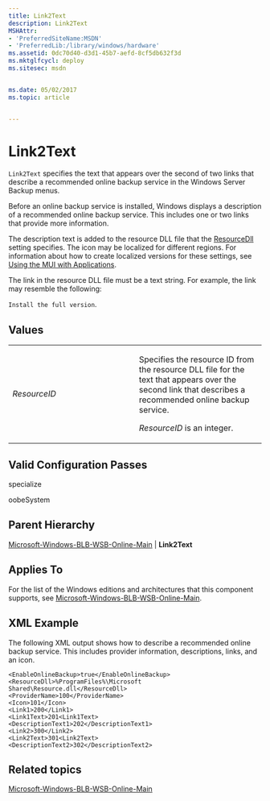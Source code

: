 ```yaml
---
title: Link2Text
description: Link2Text
MSHAttr:
- 'PreferredSiteName:MSDN'
- 'PreferredLib:/library/windows/hardware'
ms.assetid: 0dc70d40-d3d1-45b7-aefd-8cf5db632f3d
ms.mktglfcycl: deploy
ms.sitesec: msdn


ms.date: 05/02/2017
ms.topic: article


---
```


# Link2Text


`Link2Text` specifies the text that appears over the second of two links that describe a recommended online backup service in the Windows Server Backup menus.

Before an online backup service is installed, Windows displays a description of a recommended online backup service. This includes one or two links that provide more information.

The description text is added to the resource DLL file that the [ResourceDll](microsoft-windows-blb-wsb-online-main-resourcedll.md) setting specifies. The icon may be localized for different regions. For information about how to create localized versions for these settings, see [Using the MUI with Applications](http://go.microsoft.com/fwlink/?LinkId=140252).

The link in the resource DLL file must be a text string. For example, the link may resemble the following:

`Install the full version`.

## Values


<table>
<colgroup>
<col width="50%" />
<col width="50%" />
</colgroup>
<tbody>
<tr class="odd">
<td><p><em>ResourceID</em></p></td>
<td><p>Specifies the resource ID from the resource DLL file for the text that appears over the second link that describes a recommended online backup service.</p>
<p><em>ResourceID</em> is an integer.</p></td>
</tr>
</tbody>
</table>

 

## Valid Configuration Passes


specialize

oobeSystem

## Parent Hierarchy


[Microsoft-Windows-BLB-WSB-Online-Main](microsoft-windows-blb-wsb-online-main.md) | **Link2Text**

## Applies To


For the list of the Windows editions and architectures that this component supports, see [Microsoft-Windows-BLB-WSB-Online-Main](microsoft-windows-blb-wsb-online-main.md).

## XML Example


The following XML output shows how to describe a recommended online backup service. This includes provider information, descriptions, links, and an icon.

```
<EnableOnlineBackup>true</EnableOnlineBackup>
<ResourceDll>%ProgramFiles%\Microsoft Shared\Resource.dll</ResourceDll>
<ProviderName>100</ProviderName>
<Icon>101</Icon>
<Link1>200</Link1>
<Link1Text>201<Link1Text>
<DescriptionText1>202</DescriptionText1>
<Link2>300</Link2>
<Link2Text>301<Link2Text>
<DescriptionText2>302</DescriptionText2>
```

## Related topics


[Microsoft-Windows-BLB-WSB-Online-Main](microsoft-windows-blb-wsb-online-main.md)

 

 







